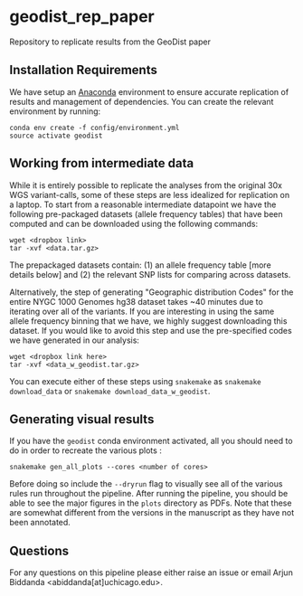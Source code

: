 # geodist_rep_paper
Repository to replicate results from the GeoDist paper


## Installation Requirements

We have setup an [Anaconda](https://www.anaconda.com/distribution/) environment to ensure accurate replication of results and management of dependencies. You can create the relevant environment by running:

```
conda env create -f config/environment.yml
source activate geodist
```

## Working from intermediate data

While it is entirely possible to replicate the analyses from the original 30x WGS variant-calls, some of these steps are less idealized for replication on a laptop. To start from a reasonable intermediate datapoint we have the following pre-packaged datasets (allele frequency tables) that have been computed and can be downloaded using the following commands:

```
wget <dropbox link>
tar -xvf <data.tar.gz>
```

The prepackaged datasets contain: (1) an allele frequency table [more details below] and (2) the relevant SNP lists for comparing across datasets. 

Alternatively, the step of generating "Geographic distribution Codes" for the entire NYGC 1000 Genomes hg38 dataset takes ~40 minutes due to iterating over all of the variants. If you are interesting in using the same allele frequency binning that we have, we highly suggest downloading this dataset. If you would like to avoid this step and use the pre-specified codes we have generated in our analysis:

```
wget <dropbox link here>
tar -xvf <data_w_geodist.tar.gz>
```

You can execute either of these steps using `snakemake` as `snakemake download_data` or `snakemake download_data_w_geodist`.

## Generating visual results 

If you have the `geodist` conda environment activated, all you should need to do in order to recreate the various plots :

```
snakemake gen_all_plots --cores <number of cores> 
```

Before doing so include the `--dryrun` flag to visually see all of the various rules run throughout the pipeline. After running the pipeline, you should be able to see the major figures in the `plots` directory as PDFs. Note that these are somewhat different from the versions in the manuscript as they have not been annotated.  

## Questions

For any questions on this pipeline please either raise an issue or email Arjun Biddanda <abiddanda[at]uchicago.edu>.
